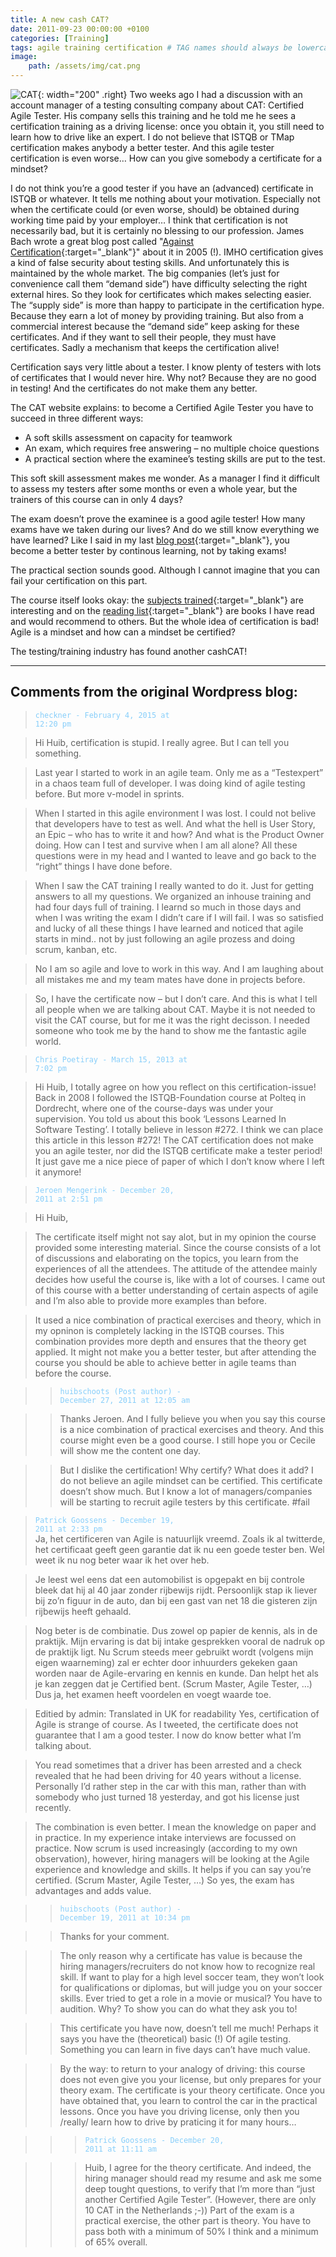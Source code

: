 ```yaml
---
title: A new cash CAT?
date: 2011-09-23 00:00:00 +0100
categories: [Training]
tags: agile training certification # TAG names should always be lowercase
image:
    path: /assets/img/cat.png
---
```

 
![CAT](/assets/img/catpromo.png){: width="200" .right}
Two weeks ago I had a discussion with an account manager of a testing consulting company about CAT: Certified Agile Tester. His company sells this training and he told me he sees a certification training as a driving license: once you obtain it, you still need to learn how to drive like an expert. I do not believe that ISTQB or TMap certification makes anybody a better tester. And this agile tester certification is even worse… How can you give somebody a certificate for a mindset?

I do not think you’re a good tester if you have an (advanced) certificate in ISTQB or whatever. It tells me nothing about your motivation. Especially not when the certificate could (or even worse, should) be obtained during working time paid by your employer… I think that certification is not necessarily bad, but it is certainly no blessing to our profession. James Bach wrote a great blog post called "[Against Certification](https://www.satisfice.com/blog/archives/5167){:target="_blank"}" about it in 2005 (!). IMHO certification gives a kind of false security about testing skills. And unfortunately this is maintained by the whole market. The big companies (let’s just for convenience call them “demand side”) have difficulty selecting the right external hires. So they look for certificates which makes selecting easier. The “supply side” is more than happy to participate in the certification hype. Because they earn a lot of money by providing training. But also from a commercial interest because the “demand side” keep asking for these certificates. And if they want to sell their people, they must have certificates. Sadly a mechanism that keeps the certification alive!

Certification says very little about a tester. I know plenty of testers with lots of certificates that I would never hire. Why not? Because they are no good in testing! And the certificates do not make them any better.

The CAT website explains: to become a Certified Agile Tester you have to succeed in three different ways:
- A soft skills assessment on capacity for teamwork
- An exam, which requires free answering – no multiple choice questions
- A practical section where the examinee’s testing skills are put to the test.

This soft skill assessment makes me wonder. As a manager I find it difficult to assess my testers after some months or even a whole year, but the trainers of this course can in only 4 days?

The exam doesn’t prove the examinee is a good agile tester! How many exams have we taken during our lives? And do we still know everything we have learned? Like I said in my last [blog post](/posts/preparing-a-talk-so-you-think-you-can-test){:target="_blank"}, you become a better tester by continous learning, not by taking exams!

The practical section sounds good. Although I cannot imagine that you can fail your certification on this part.  

The course itself looks okay: the [subjects trained](/assets/img/cat-courseoutline.png){:target="_blank"} are interesting and on the [reading list](/assets/img/cat-readinglist.png){:target="_blank"} are books I have read and would recommend to others. But the whole idea of certification is bad! Agile is a mindset and how can a mindset be certified?

The testing/training industry has found another cashCAT!

---

## Comments from the original Wordpress blog:

> <code style="color : lightskyblue">checkner - February 4, 2015 at 12:20 pm</code><br>

> Hi Huib, certification is stupid. I really agree. But I can tell you something.

> Last year I started to work in an agile team. Only me as a “Testexpert” in a chaos team full of developer.
I was doing kind of agile testing before. But more v-model in sprints.

> When I started in this agile environment I was lost. I could not belive that developers have to test as well.
And what the hell is User Story, an Epic – who has to write it and how? And what is the Product Owner doing. How can I test and survive when I am all alone? All these questions were in my head and I wanted to leave and go back to the “right” things I have done before.

> When I saw the CAT training I really wanted to do it. Just for getting answers to all my questions.
We organized an inhouse training and had four days full of training. I learnd so much in those days and when I was writing the exam I didn’t care if I will fail. I was so satisfied and lucky of all these things I have learned and noticed that agile starts in mind.. not by just following an agile prozess and doing scrum, kanban, etc.

> No I am so agile and love to work in this way. And I am laughing about all mistakes me and my team mates have done in projects before.

> So, I have the certificate now – but I don’t care. And this is what I tell all people when we are talking about CAT.
Maybe it is not needed to visit the CAT course, but for me it was the right decisson.
I needed someone who took me by the hand to show me the fantastic agile world.

> <code style="color : lightskyblue">Chris Poetiray - March 15, 2013 at 7:02 pm</code><br>

> Hi Huib, I totally agree on how you reflect on this certification-issue! Back in 2008 I followed the ISTQB-Foundation course at Polteq in Dordrecht, where one of the course-days was under your supervision. You told us about this book ‘Lessons Learned In Software Testing’. I totally believe in lesson #272. I think we can place this article in this lesson #272! The CAT certification does not make you an agile tester, nor did the ISTQB certificate make a tester period! It just gave me a nice piece of paper of which I don’t know where I left it anymore!

> <code style="color : lightskyblue">Jeroen Mengerink - December 20, 2011 at 2:51 pm</code><br>

> Hi Huib,

> The certificate itself might not say alot, but in my opinion the course provided some interesting material. Since the course consists of a lot of discussions and elaborating on the topics, you learn from the experiences of all the attendees. The attitude of the attendee mainly decides how useful the course is, like with a lot of courses. I came out of this course with a better understanding of certain aspects of agile and I’m also able to provide more examples than before.

> It used a nice combination of practical exercises and theory, which in my opninon is completely lacking in the ISTQB courses. This combination provides more depth and ensures that the theory get applied. It might not make you a better tester, but after attending the course you should be able to achieve better in agile teams than before the course.

>> <code style="color : lightskyblue">huibschoots (Post author) - December 27, 2011 at 12:05 am</code><br>

>> Thanks Jeroen. And I fully believe you when you say this course is a nice combination of practical exercises and theory. And this course might even be a good course. I still hope you or Cecile will show me the content one day.

>> But I dislike the certification! Why certify? What does it add? I do not believe an agile mindset can be certified. This certificate doesn’t show much. But I know a lot of managers/companies will be starting to recruit agile testers by this certificate. #fail

> <code style="color : lightskyblue">Patrick Goossens - December 19, 2011 at 2:33 pm</code><br>
> Ja, het certificeren van Agile is natuurlijk vreemd. Zoals ik al twitterde, het certificaat geeft geen garantie dat ik nu een goede tester ben. Wel weet ik nu nog beter waar ik het over heb.

> Je leest wel eens dat een automobilist is opgepakt en bij controle bleek dat hij al 40 jaar zonder rijbewijs rijdt. Persoonlijk stap ik liever bij zo’n figuur in de auto, dan bij een gast van net 18 die gisteren zijn rijbewijs heeft gehaald.

> Nog beter is de combinatie. Dus zowel op papier de kennis, als in de praktijk. Mijn ervaring is dat bij intake gesprekken vooral de nadruk op de praktijk ligt. Nu Scrum steeds meer gebruikt wordt (volgens mijn eigen waarneming) zal er echter door inhuurders gekeken gaan worden naar de Agile-ervaring en kennis en kunde. Dan helpt het als je kan zeggen dat je Certified bent. (Scrum Master, Agile Tester, …) Dus ja, het examen heeft voordelen en voegt waarde toe.

> Editied by admin: Translated in UK for readability
> Yes, certification of Agile is strange of course. As I tweeted, the certificate does not guarantee that I am a good tester. I now do know better what I’m talking about.

> You read sometimes that a driver has been arrested and a check revealed that he had been driving for 40 years without a license. Personally I’d rather step in the car with this man, rather than with somebody who just turned 18 yesterday, and got his license just recently.

> The combination is even better. I mean the knowledge on paper and in practice. In my experience intake interviews are focussed on practice. Now scrum is used increasingly (according to my own observation), however, hiring managers will be looking at the Agile experience and knowledge and skills. It helps if you can say you’re certified. (Scrum Master, Agile Tester, …) So yes, the exam has advantages and adds value.

>> <code style="color : lightskyblue">huibschoots (Post author) - December 19, 2011 at 10:34 pm</code><br>

>> Thanks for your comment.

>> The only reason why a certificate has value is because the hiring managers/recruiters do not know how to recognize real skill. If want to play for a high level soccer team, they won’t look for qualifications or diplomas, but will judge you on your soccer skills. Ever tried to get a role in a movie or musical? You have to audition. Why? To show you can do what they ask you to!

>> This certificate you have now, doesn’t tell me much! Perhaps it says you have the (theoretical) basic (!) Of agile testing. Something you can learn in five days can’t have much value.

>> By the way: to return to your analogy of driving: this course does not even give you your license, but only prepares for your theory exam. The certificate is your theory certificate. Once you have obtained that, you learn to control the car in the practical lessons. Once you have you driving license, only then you /really/ learn how to drive by praticing it for many hours…

>>> <code style="color : lightskyblue">Patrick Goossens - December 20, 2011 at 11:11 am</code><br>

>>> Huib, I agree for the theory certificate.
And indeed, the hiring manager should read my resume and ask me some deep tought questions, to verify that I’m more than “just another Certified Agile Tester”. (However, there are only 10 CAT in the Netherlands ;-))
Part of the exam is a practical exercise, the other part is theory. You have to pass both with a minimum of 50% I think and a minimum of 65% overall.